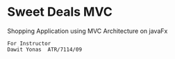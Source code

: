# Sweet Deals MVC
Shopping Application using MVC Architecture on javaFx

```
For Instructor
Dawit Yonas  ATR/7114/09
```

